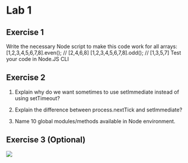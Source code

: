 # Lab 1
## Exercise 1
Write the necessary Node script to make this code work for all arrays:
[1,2,3,4,5,6,7,8].even(); // [2,4,6,8]
[1,2,3,4,5,6,7,8].odd(); // [1,3,5,7]
Test your code in Node.JS CLI

## Exercise 2
1. Explain why do we want sometimes to use setImmediate instead of using setTimeout? 

2. Explain the difference between process.nextTick and setImmediate?

3. Name 10 global modules/methods available in Node environment.

## Exercise 3 (Optional)


![](exercise.PNG)
